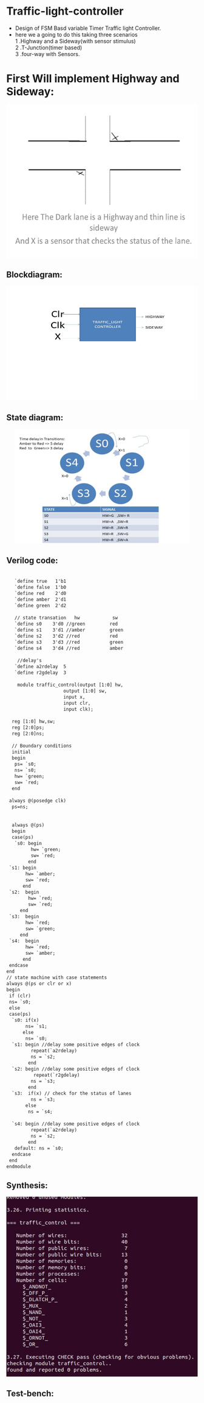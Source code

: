 # Traffic-light-controller
- Design of FSM Basd variable Timer Traffic light Controller.
- here we a going to do this taking three scenarios<br /> 
  1 .Highway and a Sideway(with sensor stimulus)<br />
  2 .T-Junction(timer based)<br />
  3 .four-way with Sensors.<br />
# First Will implement Highway and Sideway:
<p align="center">
  <img width="600" height="400" src="traffic_sw_hw/diagram_sw_hw/Slide1.JPG">
</p>

## Blockdiagram:
 
 <p align="center">
   <img width="560" height="300" src="traffic_sw_hw/diagram_sw_hw/Blockdiagram_sw_hw.jpg">
 </p>

## State diagram:
 
 <p align="center">
   <img width="460" height="300" src="traffic_sw_hw/diagram_sw_hw/State diagram.jpg">
 </p>
 
##  Verilog code:
  
  ```
  
     `define true   1'b1
     `define false  1'b0
     `define red    2'd0
     `define amber  2'd1
     `define green  2'd2

     // state transation   hw            sw
     `define s0    3'd0 //green         red 
     `define s1    3'd1 //amber         green  
     `define s2    3'd2 //red           red
     `define s3    3'd3 //red           green     
     `define s4    3'd4 //red           amber

      //delay's
     `define a2rdelay  5
     `define r2gdelay  3

      module traffic_control(output [1:0] hw,
                       output [1:0] sw,
                       input x,
                       input clr,
                       input clk);

    reg [1:0] hw,sw;
    reg [2:0]ps;
    reg [2:0]ns;

    // Boundary conditions
    initial 
    begin  
     ps= `s0;
     ns= `s0;
     hw= `green;
     sw= `red;
    end 

   always @(posedge clk)
    ps=ns;
   
   
    always @(ps)
    begin 
    case(ps)
     `s0: begin 
           hw= `green;
           sw= `red;
          end 
   `s1: begin 
         hw= `amber;
         sw= `red;
        end 
   `s2:  begin 
          hw= `red;
          sw= `red;
       end
   `s3:  begin 
         hw= `red;
         sw= `green;
       end  
   `s4:  begin 
         hw= `red;
         sw= `amber;
        end
   endcase
  end
  // state machine with case statements
  always @(ps or clr or x)
  begin 
   if (clr)
   ns= `s0;
   else
   case(ps)
    `s0: if(x)
         ns= `s1;
        else
         ns= `s0;      
    `s1: begin //delay some positive edges of clock
           repeat(`a2rdelay) 
           ns = `s2;
          end
    `s2: begin //delay some positive edges of clock
            repeat(`r2gdelay) 
           ns = `s3;
          end
    `s3:  if(x) // check for the status of lanes
           ns = `s3;
         else
          ns = `s4;
          
    `s4: begin //delay some positive edges of clock
           repeat(`a2rdelay) 
           ns = `s2;
          end
     default: ns = `s0;
    endcase 
   end 
  endmodule
  
  ```
##  Synthesis:

 <p align="center">
   <img  src="traffic_sw_hw/diagram_sw_hw/synth_.jpg">
 </p>

##  Test-bench:

